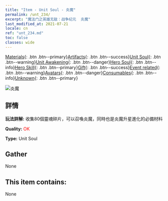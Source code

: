 ```yaml
---
title: "Item - Unit Soul - 炎魔"
permalink: /unt_234/
excerpt: "魔法门之英雄无敌：战争纪元  炎魔"
last_modified_at: 2021-07-21
locale: cn
ref: "unt_234.md"
toc: false
classes: wide
---
```

 [Materials](/ItemsCN/){: .btn .btn--primary}[Artifacts](/ItemsCN/Artifacts/){: .btn .btn--success}[Unit Soul](/ItemsCN/UnitSoul/){: .btn .btn--warning}[Unit Awakening](/ItemsCN/UnitAwakening/){: .btn .btn--danger}[Hero Soul](/ItemsCN/HeroSoul/){: .btn .btn--info}[Hero Skill](/ItemsCN/HeroSkill/){: .btn .btn--primary}[Gift](/ItemsCN/Gift/){: .btn .btn--success}[Event related](/ItemsCN/Events/){: .btn .btn--warning}[Avatars](/ItemsCN/Avatars/){: .btn .btn--danger}[Consumables](/ItemsCN/Consumables/){: .btn .btn--info}[Unknown](/ItemsCN/Unknown/){: .btn .btn--primary}

 ![炎魔](/images/u/ti_yanmo.jpg)

## 詳情
 **玩法詳解:** 收集80個靈魂碎片，可以召喚炎魔，同時也是炎魔升星進化的必備材料

 **Quality:** <span style="color: #FF0000">OK</span>

 **Type:** Unit Soul

## Gather

  None

## This item contains:

  None

